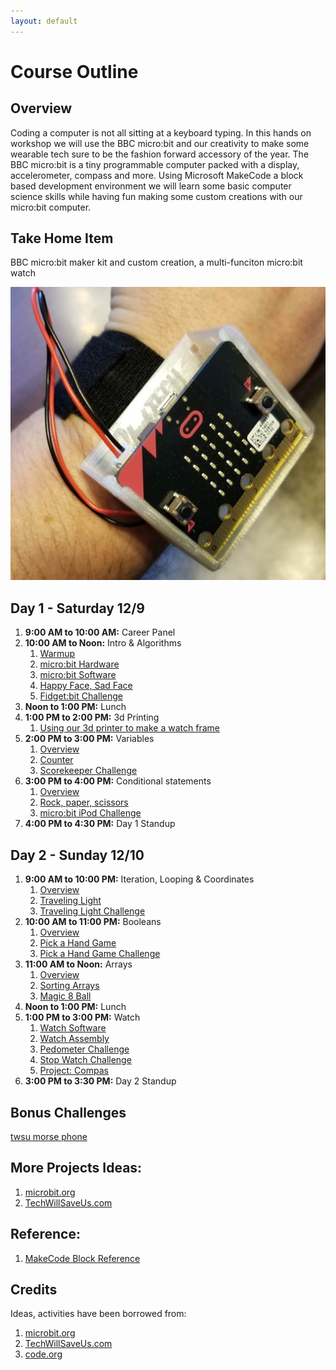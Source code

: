 ```yaml
---
layout: default
---
```


# Course Outline

## Overview
Coding a computer is not all sitting at a keyboard typing. In this hands on workshop we will use the BBC micro:bit and our creativity to make some wearable tech sure to be the fashion forward accessory of the year. The BBC micro:bit is a tiny programmable computer packed with a display, accelerometer, compass and more. Using Microsoft MakeCode a block based development environment we will learn some basic computer science skills while having fun making some custom creations with our micro:bit computer.  

## Take Home Item
BBC micro:bit maker kit and custom creation, a multi-funciton micro:bit watch

![Watch Assembled](./assets/img/watch-assembled.jpg)

## Day 1 - Saturday 12/9

1. **9:00 AM to 10:00 AM:** Career Panel
1. **10:00 AM to Noon:** Intro & Algorithms
    1. [Warmup](./010201_Warmup.html)
    1. [micro:bit Hardware](./010202_HardwareOverview.html)
    1. [micro:bit Software](./010203_SoftwareOverview.html)
    1. [Happy Face, Sad Face](./010204_HappySadFace.html)
    1. [Fidget:bit Challenge](./010205_FidgetBit.html)
1. **Noon to 1:00 PM:** Lunch
1. **1:00 PM to 2:00 PM:** 3d Printing
    1. [Using our 3d printer to make a watch frame](./010401_3dprinting.html)
1. **2:00 PM to 3:00 PM:** Variables
    1. [Overview](./010501_Variables.html)
    1. [Counter](./010502_Counter.html)
    1. [Scorekeeper Challenge](./010503_Scorekeeper.html)
1. **3:00 PM to 4:00 PM:** Conditional statements
    1. [Overview](./010601_Conditionals.html)
    1. [Rock, paper, scissors](./010602_RockPaperScissors.html)
    1. [micro:bit iPod Challenge](./010603_iPod.html)
1. **4:00 PM to 4:30 PM:** Day 1 Standup

## Day 2 - Sunday 12/10
1. **9:00 AM to 10:00 PM:** Iteration, Looping & Coordinates
    1. [Overview](./020101_Iteration.html)
    1. [Traveling Light](./020102_TravelingLight.html)
    1. [Traveling Light Challenge](./020103_TravelingLight.html)
1. **10:00 AM to 11:00 PM:** Booleans
    1. [Overview](./020201_Booleans.html)
    1. [Pick a Hand Game](./020202_PickHand.html)
    1. [Pick a Hand Game Challenge](./020203_PickHand2.html)
1. **11:00 AM to Noon:** Arrays
    1. [Overview](./020301_Arrays.html)
    1. [Sorting Arrays](./020302_Sorting.html)
    1. [Magic 8 Ball](./020303_8Ball.html)
1. **Noon to 1:00 PM:** Lunch    
1. **1:00 PM to 3:00 PM:** Watch
    1. [Watch Software](./020401_Watch.html)
    1. [Watch Assembly](./020402_Assembly.html)
    1. [Pedometer Challenge](./020403_Pedometer.html)
    1. [Stop Watch Challenge]()
    1. [Project: Compas](https://makecode.microbit.org/projects/compass)
1. **3:00 PM to 3:30 PM:** Day 2 Standup

## Bonus Challenges
[twsu morse phone](https://make.techwillsaveus.com/bbc-microbit/activities/micro-morse-phone)

## More Projects Ideas:
1. [microbit.org](http://microbit.org/ideas/)
1. [TechWillSaveUs.com](https://make.techwillsaveus.com/bbc-microbit/bit)

## Reference:
1. [MakeCode Block Reference](https://makecode.microbit.org/reference)

## Credits
Ideas, activities have been borrowed from:
1. [microbit.org](http://microbit.org/ideas/)
1. [TechWillSaveUs.com](https://make.techwillsaveus.com/bbc-microbit/bit)
1. [code.org](https://code.org)